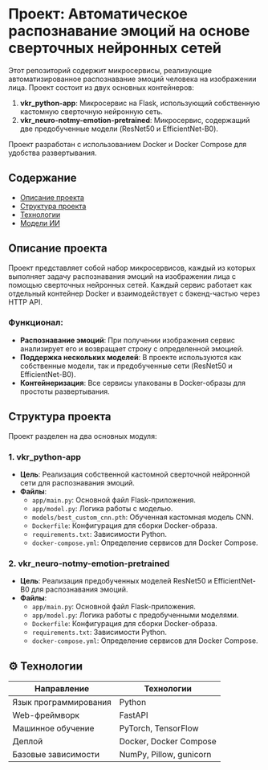 # Проект: Автоматическое распознавание эмоций на основе сверточных нейронных сетей

Этот репозиторий содержит микросервисы, реализующие автоматизированное распознавание эмоций человека на изображении лица. Проект состоит из двух основных контейнеров:

1. **vkr_python-app**: Микросервис на Flask, использующий собственную кастомную сверточную нейронную сеть.
2. **vkr_neuro-notmy-emotion-pretrained**: Микросервис, содержащий две предобученные модели (ResNet50 и EfficientNet-B0).

Проект разработан с использованием Docker и Docker Compose для удобства развертывания.

## Содержание

- [Описание проекта](#описание-проекта)
- [Структура проекта](#структура-проекта)
- [Технологии](#технологии)
- [Модели ИИ](#модели-ии)

## Описание проекта

Проект представляет собой набор микросервисов, каждый из которых выполняет задачу распознавания эмоций на изображении лица с помощью сверточных нейронных сетей. Каждый сервис работает как отдельный контейнер Docker и взаимодействует с бэкенд-частью через HTTP API.

### Функционал:
- **Распознавание эмоций**: При получении изображения сервис анализирует его и возвращает строку с определенной эмоцией.
- **Поддержка нескольких моделей**: В проекте используются как собственные модели, так и предобученные сети (ResNet50 и EfficientNet-B0).
- **Контейнеризация**: Все сервисы упакованы в Docker-образы для простоты развертывания.

## Структура проекта

Проект разделен на два основных модуля:

### 1. **vkr_python-app**
- **Цель**: Реализация собственной кастомной сверточной нейронной сети для распознавания эмоций.
- **Файлы**:
  - `app/main.py`: Основной файл Flask-приложения.
  - `app/model.py`: Логика работы с моделью.
  - `models/best_custom_cnn.pth`: Обученная кастомная модель CNN.
  - `Dockerfile`: Конфигурация для сборки Docker-образа.
  - `requirements.txt`: Зависимости Python.
  - `docker-compose.yml`: Определение сервисов для Docker Compose.

### 2. **vkr_neuro-notmy-emotion-pretrained**
- **Цель**: Реализация предобученных моделей ResNet50 и EfficientNet-B0 для распознавания эмоций.
- **Файлы**:
  - `app/main.py`: Основной файл Flask-приложения.
  - `app/model.py`: Логика работы с предобученными моделями.
  - `Dockerfile`: Конфигурация для сборки Docker-образа.
  - `requirements.txt`: Зависимости Python.
  - `docker-compose.yml`: Определение сервисов для Docker Compose.

## ⚙️ Технологии

| Направление | Технологии |
|-------------|------------|
| Язык программирования | Python |
| Web-фреймворк | FastAPI |
| Машинное обучение | PyTorch, TensorFlow |
| Деплой | Docker, Docker Compose |
| Базовые зависимости | NumPy, Pillow, gunicorn |
